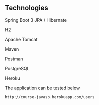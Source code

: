 ## Technologies

Spring Boot 3 JPA / Hibernate

H2 

Apache Tomcat

Maven 

Postman

PostgreSQL

Heroku

The application can be tested below

``` http://course-javasb.herokuapp.com/users ```
